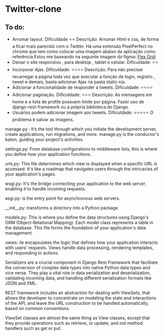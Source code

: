# Twitter-clone

## To do:
- Arrumar layout. Dificuldade :star::star:
Descrição:
    Arrumar Html e css, de forma a ficar mais parecido com o Twitter. Há uma extensão PixelPerfect no chrome que tem como colocar uma imagem abaixo da aplicação como referência.Estou me baseando na seguinte imagem do figma: [Flex Grid](https://www.figma.com/community/file/1013470200889674140)
- Deixar o site responsivo , para desktop , tablet e celular. Dificuldade: :star::star: 
- Incorporar Ajax. Dificuldade: :star::star::star::star: 
Descrição:
    Para não precisar recarregar a página toda vez que executar a função de login, registro , tweet e demais, basta adicionar Ajax na pasta static->js.
- Adicionar a funcionalidade de responder a tweets. Dificuldade: :star::star::star::star:
- Adicionar paginação. Dificuldade: :star::star::star:
Descrição:
    As mensagens em home e a lista de profile possuem limite por página. Fazer uso de django-rest-framework ou a própria biblioteca do Django.
- Usuários podem adicionar imagem aos tweets. Dificuldade: :star::star::star::star::star:
    O problema é salvar as imagens.



manage.py : 
It’s the tool through which you initiate the development server, create applications, run migrations, and more. manage.py is the conductor's baton, guiding your project's activities.

settings.py:
From database configurations to middleware lists, this is where you define how your application functions. 

urls.py:
This file determines which view is displayed when a specific URL is accessed. It's like a roadmap that navigates users through the intricacies of your application's pages.

wsgi.py:
It's the bridge connecting your application to the web server, enabling it to handle incoming requests.

asgi.py:
is the entry point for asynchronous web servers.

__init__py: 
transforms a directory into a Python package

models.py:
This is where you define the data structures using Django's ORM (Object-Relational Mapping). Each model class represents a table in the database. This file forms the foundation of your application's data management.

views:
ile encapsulates the logic that defines how your application interacts with users' requests. Views handle data processing, rendering templates, and responding to actions. 

Serializers are a crucial component in Django Rest Framework that facilitate the conversion of complex data types into native Python data types and vice versa. They play a vital role in data serialization and deserialization, validating incoming data, and handling different serialization formats like JSON and XML.

REST framework includes an abstraction for dealing with ViewSets, that allows the developer to concentrate on modeling the state and interactions of the API, and leave the URL construction to be handled automatically, based on common conventions.

ViewSet classes are almost the same thing as View classes, except that they provide operations such as retrieve, or update, and not method handlers such as get or put.